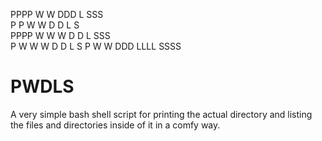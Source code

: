 PPPP  W     W DDD  L     SSS  
P   P W     W D  D L    S     
PPPP  W  W  W D  D L     SSS  
P      W W W  D  D L        S 
P       W W   DDD  LLLL SSSS  
                              

# PWDLS

A very simple bash shell script for printing the actual directory and listing the files and directories inside of it in a comfy way. 
